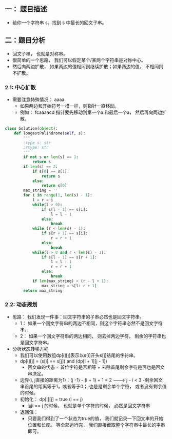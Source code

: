 
## 一： 题目描述
- 给你一个字符串 s，找到 s 中最长的回文子串。

## 二：题目分析
- 回文子串， 也就是对称串。
- 很简单的一个思路， 我们可以假定某个/某两个字符串是对称中心。
- 然后向两边扩散， 如果两边的值相同则继续扩散；如果两边的值， 不相同则不扩散。
### 2.1: 中心扩散
- 需要注意特殊情况： aaaa
    - 如果两边和开始符号一模一样，则指针一直移动。
    - 例如： fcaaaacd 指针要先移动到第一个a 和最后一个a， 然后再向两边扩散。
```python
class Solution(object):
    def longestPalindrome(self, s):
        """
        :type s: str
        :rtype: str
        """
        if not s or len(s) == 1: 
            return s
        if len(s) == 2: 
            if s[0] == s[1]:
                return s
            else: 
                return s[0]
        max_string = ''
        for i in range(1, len(s) - 1): 
            l = r = i
            while(l > 0):
                if s[l - 1] == s[i]: 
                    l = l - 1 
                else: 
                    break
            while (r < len(s) - 1): 
                if s[r + 1] == s[i]: 
                    r = r + 1
                else: 
                    break
            while(l > 0 and r < len(s) - 1): 
                if s[l - 1] == s[r + 1]: 
                    l = l - 1 
                    r = r + 1
                else: 
                    break
            if len(max_string) < (r - l + 1): 
                max_string = s[l: r + 1]
        return max_string
```

### 2.2: 动态规划
- 思路： 我们发现一件事：回文字符串的子串必然也是回文字符串。
  - 1： 如果一个回文字符串的两边不相同，则这个字符串必然不是回文字符串。
  - 2： 如果一个回文字符串的两边相同， 则去掉两边字符， 剩余的字符串也是回文字符串。
- 分析状态转移方程
  - 我们可以使用数组dp[i][j]表示以s[i]开头s[j]结尾的字符串。
  - dp[i][j] = (s[i] == s[j]) and (dp[i + 1][j - 1])
    - 回文串的状态 = 首位字符是否相等 + 去除首尾剩余字符是否也是回文串决定。
  - 边界(i, j直接的距离为1)：(j -1) - (i + 1) + 1 < 2  ---> j - i < 3
    -剩余回文串首尾的距离等于1，或者等于0； 也是是剩余单个字符， 或者没有剩余值的时候。
  - 初始化： dp[i][j] = true (i == j)
    - 当i == j 的时候， 也就是单个字符的时候， 必然是回文字符串
  - 返回值：
    - 只要我们得到了一个状态为true的值， 我们就记录一下回文串的开始位置和长度。 等全部运行完， 我们直接截取整个字符串中最长的字串即可。










